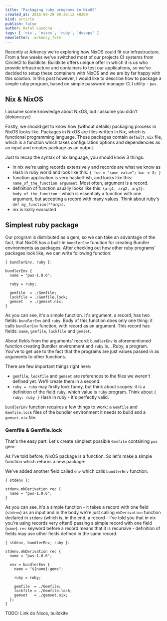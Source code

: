 ```yaml
---
title: "Packaging ruby programs in NixOS"
created_at: 2016-04-29 00:28:12 +0200
kind: article
publish: false
author: Rafał Łasocha
tags: [ 'nix', 'nixos', 'ruby', 'devops' ]
newsletter: :arkency_form
---
```


Recently at Arkency we're exploring how NixOS could fit our infrastructure.
From a few weeks we've switched most of our projects CI systems from CircleCI to Buildkite.
Buildkite offers unique offer in which it is us who provide infrastructure and containers to test our applications, so we've decided to setup these containers with NixOS and we are by far happy with this solution.
In this post however, I would like to describe how to package a simple ruby program, based on simple password manager CLI utility - `pws`.

<!-- more -->

## Nix & NixOS

I assume some knowledge about NixOS, but I assume you didn't (dokonczyc)

Firstly, we should get to know how (without details) packaging process in NixOS looks like.
Packages in NixOS are files written in Nix, which is functional programming language.
These packages contain `default.nix` file, which is a function which takes configuration options and dependencies as an input and creates package as an output.

Just to recap the syntax of nix language, you should know 3 things:
* in nix we're using records extensively and records are what we know as Hash in ruby world and look like this: `{ foo = "some value"; bar = 3; }`
* function application is very haskell-ish, and looks like this: `name_of_the_function argument`. Most often, argument is a record.
* definition of function usually looks like this: `{arg1, arg2, arg3}: body_of_the_function` - which is essentialy a function with one argument, but accepting a record with many values. Think about ruby's `def my_function(**args)`.
* nix is lazily evaluated
 
## Simplest ruby package

Our program is distributed as a gem, so we can take an advantage of the fact, that NixOS has a built-in `bundlerEnv` function for creating Bundler environments as packages.
After checking out how other ruby programs' packages look like, we can write following function:

```
{ bundlerEnv, ruby }:

bundlerEnv {
  name = "pws-1.0.6";

  ruby = ruby;

  gemfile  = ./Gemfile;
  lockfile = ./Gemfile.lock;
  gemset   = ./gemset.nix;
}
```

As you can see, it's a simple function. It's argument, a record, has two fields: `bundlerEnv` and `ruby`. Body of this function does only one thing: it calls `bundlerEnv` function, with record as an argument. This record has fields: `name`, `gemfile`, `lockfile` and `gemset`.

About fields from the arguments' record: `bundlerEnv` is aforementioned function creating Bundler environment and `ruby` is... Ruby, a program. You've to get use to the fact that the programs are just values passed in as arguments to other functions.

There are few important things right here:
* `gemfile`, `lockfile` and `gemset` are references to the files we weren't defined yet. We'll create them in a second.
* `ruby = ruby` may firstly look funny, but think about scopes: it is a definition of the field `ruby`, which value is `ruby` program. Think about `{ ruby: ruby }` Hash in ruby - it's perfectly valid.

`bundlerEnv` function requires a few things to work: a `Gemfile` and `Gemfile.lock` files of the bundler environment it needs to build and a `gemset.nix` file.

### Gemfile & Gemfile.lock

That's the easy part. 
Let's create simplest possible `Gemfile` containing `pws` gem:











As I've told before, NixOS package is a function. So let's make a simple function which returns a new package:

We've added another field called `env` which calls `bundlerEnv` function.
```
{ stdenv }:

stdenv.mkDerivation rec {
  name = "pws-1.0.6";
}
```

As you can see, it's a simple function - it takes a record with one field (`stdenv`) as an input and in the body we're just calling `mkDerivation` function declared in `stdenv` (which is, in the end, a record - I've told you that in nix you're using records very often!) passing a simple record with one field (`name`). `rec` keyword before a record means that it is recursive - definition of fields may use other fields defined in the same record.


```
{ stdenv, bundlerEnv, ruby }:

stdenv.mkDerivation rec {
  name = "pws-1.0.6";

  env = bundlerEnv {
    name = "${name}-gems";

    ruby = ruby;

    gemfile  = ./Gemfile;
    lockfile = ./Gemfile.lock;
    gemset   = ./gemset.nix;
  };
}
```


















TODO: Link do Nixos, buildkite


